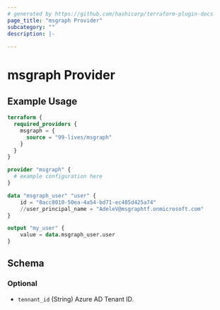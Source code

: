 ```yaml
---
# generated by https://github.com/hashicorp/terraform-plugin-docs
page_title: "msgraph Provider"
subcategory: ""
description: |-
  
---
```


# msgraph Provider



## Example Usage

```terraform
terraform {
  required_providers {
    msgraph = {
      source = "99-lives/msgraph"
    }
  }
}

provider "msgraph" {
  # example configuration here
}

data "msgraph_user" "user" {
	id = "0acc8010-50ea-4a54-bd71-ec485d425a74"
	//user_principal_name = "AdeleV@msgraphtf.onmicrosoft.com"
}

output "my_user" {
	value = data.msgraph_user.user
}
```

<!-- schema generated by tfplugindocs -->
## Schema

### Optional

- `tennant_id` (String) Azure AD Tenant ID.
